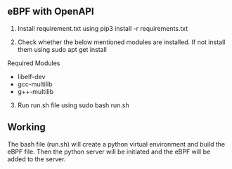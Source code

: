 ## eBPF with OpenAPI

1. Install requirement.txt using pip3 install -r requirements.txt

2. Check whether the below mentioned modules are installed. If not install them using sudo apt get install <module name>

Required Modules
* libelf-dev
* gcc-multilib
* g++-multilib

3. Run run.sh file using
sudo bash run.sh

## Working
The bash file (run.sh) will create a python virtual environment and build the eBPF file. Then the python server will be initiated and the eBPF will be added to the server.
